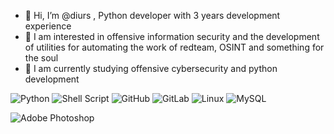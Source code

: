 - 👋 Hi, I’m @diurs , Python developer with 3 years development experience
- 👀 I am interested in offensive information security and the development of utilities for automating the work of redteam, OSINT and something for the soul
- 🌱 I am currently studying offensive cybersecurity and python development

![Python](https://img.shields.io/badge/python-3670A0?style=for-the-badge&logo=python&logoColor=ffdd54)
![Shell Script](https://img.shields.io/badge/shell_script-%23121011.svg?style=for-the-badge&logo=gnu-bash&logoColor=white)
![GitHub](https://img.shields.io/badge/github-%23121011.svg?style=for-the-badge&logo=github&logoColor=white)
![GitLab](https://img.shields.io/badge/gitlab-%23181717.svg?style=for-the-badge&logo=gitlab&logoColor=white)
![Linux](https://img.shields.io/badge/Linux-FCC624?style=for-the-badge&logo=linux&logoColor=black)
![MySQL](https://img.shields.io/badge/mysql-%2300f.svg?style=for-the-badge&logo=mysql&logoColor=white)

![Adobe Photoshop](https://img.shields.io/badge/adobe%20photoshop-%2331A8FF.svg?style=for-the-badge&logo=adobe%20photoshop&logoColor=white)

<!---
diurs/diurs is a ✨ special ✨ repository because its `README.md` (this file) appears on your GitHub profile.
You can click the Preview link to take a look at your changes.
--->
